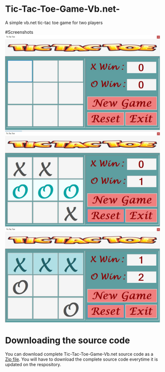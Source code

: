 # Tic-Tac-Toe-Game-Vb.net-
A simple vb.net tic-tac toe game for two players

#Screenshots
![01](https://raw.githubusercontent.com/HarshilKamani/Tic-Tac-Toe-Game-Vb.net-/main/01.jpg)
![02](https://raw.githubusercontent.com/HarshilKamani/Tic-Tac-Toe-Game-Vb.net-/main/02.jpg)
![03](https://raw.githubusercontent.com/HarshilKamani/Tic-Tac-Toe-Game-Vb.net-/main/03.jpg)

# Downloading the source code

You can download complete Tic-Tac-Toe-Game-Vb.net source code as a <a href="https://raw.githubusercontent.com/HarshilKamani/College-Management-System/main/COLLAGE%20management.zip">Zip file</a>.
You will have to download the complete source code everytime it is updated on the respository.
